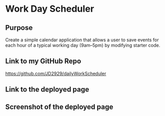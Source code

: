 # Work Day Scheduler

## Purpose 

Create a simple calendar application that allows a user to save events for each hour of a typical working day (9am&ndash;5pm) by modifying starter code. 


## Link to my GitHub Repo

https://github.com/JD2929/dailyWorkScheduler

## Link to the deployed page


## Screenshot of the deployed page
